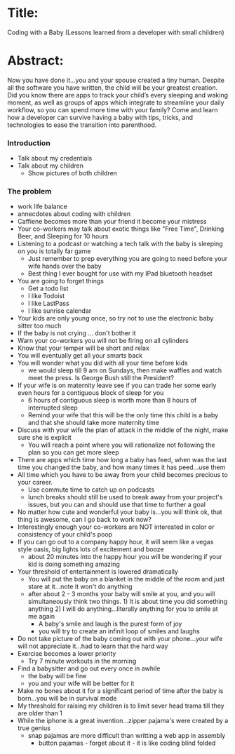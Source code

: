 # Title:
Coding with a Baby (Lessons learned from a developer with small children)
# Abstract:
Now you have done it...you and your spouse created a tiny human. Despite all the software you have written, the child will be your greatest creation. Did you know there are apps to track your child’s every sleeping and waking moment, as well as groups of apps which integrate to streamline your daily workflow, so you can spend more time with your family? Come and learn how a developer can survive having a baby with tips, tricks, and technologies to ease the transition into parenthood.

### Introduction
* Talk about my credentials
* Talk about my children
  * Show pictures of both children
### The problem
+ work life balance
+ annecdotes about coding with children
+ Caffiene becomes more than your friend it become your mistress
+ Your co-workers may talk about exotic things like "Free Time", Drinking Beer, and Sleeping for 10 hours
+ Listening to a podcast or watching a tech talk with the baby is sleeping on you is totally far game
  + Just remember to prep everything you are going to need before your wife hands over the baby
  + Best thing I ever bought for use with my IPad bluetooth headset
+ You are going to forget things
  + Get a todo list
  + I like Todoist
  + I like LastPass
  + I like sunrise calendar
+ Your kids are only young once, so try not to use the electronic baby sitter too much
+ If the baby is not crying ... don't bother it
+ Warn your co-workers you will not be firing on all cylinders
+ Know that your temper will be short and relax
+ You will eventually get all your smarts back
+ You will wonder what you did with all your time before kids
  + we would sleep till 9 am on Sundays, then make waffles and watch meet the press. Is George Bush still the President?
+ If your wife is on maternity leave see if you can trade her some early even hours for a contiguous block of sleep for you
  + 6 hours of contiguous sleep is worth more than 8 hours of interrupted sleep
  + Remind your wife that this will be the only time this child is a baby and that she should take more maternity time
+ Discuss with your wife the plan of attack in the middle of the night, make sure she is explicit
  + You will reach a point where you will rationalize not following the plan so you can get more sleep
+ There are apps which time how long a baby has feed, when was the last time you changed the baby, and how many times it has peed...use them
+ All time which you have to be away from your child becomes precious to your career.
  + Use commute time to catch up on podcasts
  + lunch breaks should still be used to break away from your project's issues, but you can and should use that time to further a goal
+ No matter how cute and wonderful your baby is...you will think ok, that thing is awesome, can I go back to work now?
+ Interestingly enough your co-workers are NOT interested in color or consistency of your child's poop
+ If you can go out to a company happy hour, it will seem like a vegas style oasis, big lights lots of excitement and booze
  + about 20 minutes into the happy hour you will be wondering if your kid is doing something amazing
+ Your threshold of entertainment is lowered dramatically
  + You will put the baby on a blanket in the middle of the room and just stare at it...note it won't do anything
  + after about 2 - 3 months your baby will smile at you, and you will simultaneously think two things. 1) It is about time you did something anything 2) I will do anything...literally anything for you to smile at me again
    + A baby's smile and laugh is the purest form of joy
    + you will try to create an infinit loop of smiles and laughs
+ Do not take picture of the baby coming out with your phone...your wife will not appreciate it...had to learn that the hard way
+ Exercise becomes a lower priority
  + Try 7 minute workouts in the morning
+ Find a babysitter and go out every once in awhile
  + the baby will be fine
  + you and your wife will be better for it
+ Make no bones about it for a significant period of time after the baby is born...you will be in survival mode
+ My threshold for raising my children is to limit sever head trama till they are older than 1
+ While the iphone is a great invention...zipper pajama's were created by a true genius
  + snap pajamas are more difficult than writting a web app in assembly
    + button pajamas - forget about it - it is like coding blind folded
